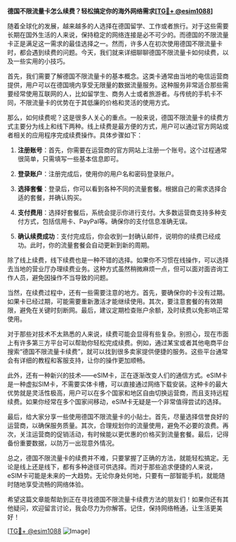 **德国不限流量卡怎么续费？轻松搞定你的海外网络需求[[TG💪+ @esim1088](https://t.me/s/esim1088)]**

随着全球化的发展，越来越多的人选择在德国留学、工作或者旅行。对于这些需要长期在国外生活的人来说，保持稳定的网络连接是必不可少的。而德国的不限流量卡正是满足这一需求的最佳选择之一。然而，许多人在初次使用德国不限流量卡时，都会遇到续费的问题。今天，我们就来详细聊聊德国不限流量卡如何续费，以及一些实用的小技巧。

首先，我们需要了解德国不限流量卡的基本概念。这类卡通常由当地的电信运营商提供，用户可以在德国境内享受无限量的数据流量服务。这种服务非常适合那些需要经常使用互联网的人，比如留学生、商务人士或者旅游者。与传统的手机卡不同，不限流量卡的优势在于其低廉的价格和灵活的使用方式。

那么，如何续费呢？这是很多人关心的重点。一般来说，德国不限流量卡的续费方式主要分为线上和线下两种。线上续费是最方便的方式，用户可以通过官方网站或者相关的应用程序完成续费操作。具体步骤如下：

1. **注册账号**：首先，你需要在运营商的官方网站上注册一个账号。这个过程通常很简单，只需填写一些基本信息即可。
   
2. **登录账户**：注册完成后，使用你的用户名和密码登录账户。

3. **选择套餐**：登录后，你可以看到各种不同的流量套餐。根据自己的需求选择合适的套餐，并确认购买。

4. **支付费用**：选择好套餐后，系统会提示你进行支付。大多数运营商支持多种支付方式，包括信用卡、PayPal等。确保你的支付信息准确无误。

5. **确认续费成功**：支付完成后，你会收到一封确认邮件，说明你的续费已经成功。此时，你的流量套餐会自动更新到新的周期。

除了线上续费，线下续费也是一种不错的选择。如果你不习惯在线操作，可以选择去当地的营业厅办理续费业务。这种方式虽然稍微麻烦一点，但可以面对面咨询工作人员，避免因操作不当导致的问题。

当然，在续费过程中，还有一些需要注意的地方。首先，要确保你的卡没有过期。如果卡已经过期，可能需要重新激活才能继续使用。其次，要注意套餐的有效期限，避免在关键时刻断网。最后，建议定期检查账户余额，及时续费以免影响正常使用。

对于那些对技术不太熟悉的人来说，续费可能会显得有些复杂。别担心，现在市面上有许多第三方平台可以帮助你轻松完成续费。例如，通过某宝或者其他电商平台搜索“德国不限流量卡续费”，就可以找到很多卖家提供便捷的服务。这些平台通常会有详细的教程和客服支持，让你的操作更加顺畅。

此外，还有一种新兴的技术——eSIM卡，正在逐渐改变人们的通信方式。eSIM卡是一种虚拟SIM卡，不需要实体卡槽，可以直接通过网络下载安装。这种卡的最大优势就是灵活性极高，用户可以在多个国家和地区自由切换运营商，而且支持远程续费。如果你经常在多个国家间移动，eSIM卡无疑是一个非常值得尝试的选择。

最后，给大家分享一些使用德国不限流量卡的小贴士。首先，尽量选择信誉良好的运营商，以确保服务质量。其次，合理规划你的流量使用，避免不必要的浪费。再次，关注运营商的促销活动，有时候能以更优惠的价格买到流量套餐。最后，记得备份重要数据，以防万一出现意外情况。

总之，德国不限流量卡的续费并不难，只要掌握了正确的方法，就能轻松搞定。无论是线上还是线下，都有多种途径可供选择。而对于那些追求便捷的人来说，eSIM卡可能是未来的一大趋势。无论你身处何地，只要有一部智能手机，就能随时随地享受流畅的网络体验。

希望这篇文章能帮助到正在寻找德国不限流量卡续费方法的朋友们！如果你还有其他疑问，欢迎留言讨论，我会尽力为你解答。记住，保持网络畅通，让生活更美好！

[[TG💪+ @esim1088](https://t.me/s/esim1088) ![Image](https://i.postimg.cc/4NQfJmqS/Snipaste-2025-05-13-00-14-12.png)]